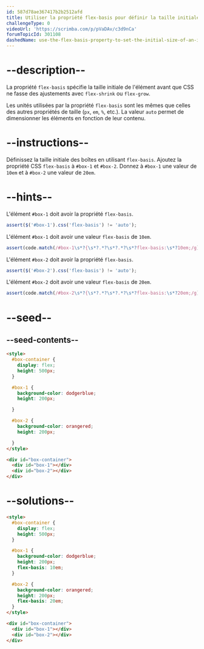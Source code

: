 ```yaml
---
id: 587d78ae367417b2b2512afd
title: Utiliser la propriété flex-basis pour définir la taille initiale d'un élément
challengeType: 0
videoUrl: 'https://scrimba.com/p/pVaDAv/c3d9nCa'
forumTopicId: 301108
dashedName: use-the-flex-basis-property-to-set-the-initial-size-of-an-item
---
```


# --description--

La propriété `flex-basis` spécifie la taille initiale de l'élément avant que CSS ne fasse des ajustements avec `flex-shrink` ou `flex-grow`.

Les unités utilisées par la propriété `flex-basis` sont les mêmes que celles des autres propriétés de taille (`px`, `em`, `%`, etc.). La valeur `auto` permet de dimensionner les éléments en fonction de leur contenu.

# --instructions--

Définissez la taille initiale des boîtes en utilisant `flex-basis`. Ajoutez la propriété CSS `flex-basis` à `#box-1` et `#box-2`. Donnez à `#box-1` une valeur de `10em` et à `#box-2` une valeur de `20em`.

# --hints--

L'élément `#box-1` doit avoir la propriété `flex-basis`.

```js
assert($('#box-1').css('flex-basis') != 'auto');
```

L'élément `#box-1` doit avoir une valeur `flex-basis` de `10em`.

```js
assert(code.match(/#box-1\s*?{\s*?.*?\s*?.*?\s*?flex-basis:\s*?10em;/g));
```

L'élément `#box-2` doit avoir la propriété `flex-basis`.

```js
assert($('#box-2').css('flex-basis') != 'auto');
```

L'élément `#box-2` doit avoir une valeur `flex-basis` de `20em`.

```js
assert(code.match(/#box-2\s*?{\s*?.*?\s*?.*?\s*?flex-basis:\s*?20em;/g));
```

# --seed--

## --seed-contents--

```html
<style>
  #box-container {
    display: flex;
    height: 500px;
  }

  #box-1 {
    background-color: dodgerblue;
    height: 200px;

  }

  #box-2 {
    background-color: orangered;
    height: 200px;

  }
</style>

<div id="box-container">
  <div id="box-1"></div>
  <div id="box-2"></div>
</div>
```

# --solutions--

```html
<style>
  #box-container {
    display: flex;
    height: 500px;
  }

  #box-1 {
    background-color: dodgerblue;
    height: 200px;
    flex-basis: 10em;
  }

  #box-2 {
    background-color: orangered;
    height: 200px;
    flex-basis: 20em;
  }
</style>

<div id="box-container">
  <div id="box-1"></div>
  <div id="box-2"></div>
</div>
```
